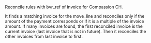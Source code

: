 Reconcile rules with bvr_ref of invoice for Compassion CH.

It finds a matching invoice for the move_line and reconciles only if the
amount of the payment corresponds or if it is a multiple of the invoice
amount. If many invoices are found, the first reconciled invoice is the
current invoice (last invoice that is not in future). Then it reconciles
the other invoices from last invoice to first.

